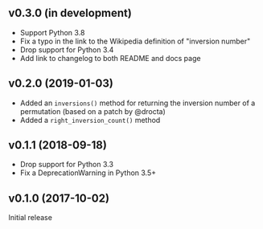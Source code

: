 v0.3.0 (in development)
-----------------------
- Support Python 3.8
- Fix a typo in the link to the Wikipedia definition of "inversion number"
- Drop support for Python 3.4
- Add link to changelog to both README and docs page

v0.2.0 (2019-01-03)
-------------------
- Added an `inversions()` method for returning the inversion number of a
  permutation (based on a patch by @drocta)
- Added a `right_inversion_count()` method

v0.1.1 (2018-09-18)
-------------------
- Drop support for Python 3.3
- Fix a DeprecationWarning in Python 3.5+

v0.1.0 (2017-10-02)
-------------------
Initial release
